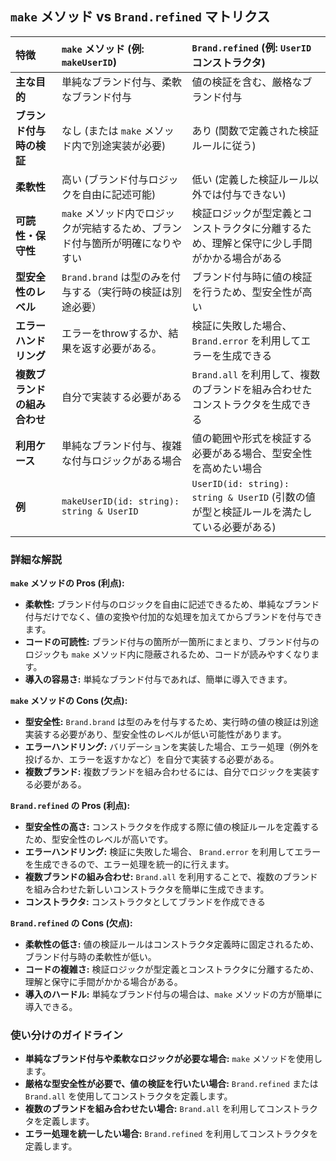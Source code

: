 ## `make` メソッド vs `Brand.refined` マトリクス

| 特徴                         | `make` メソッド (例: `makeUserID`)                                            | `Brand.refined` (例: `UserID` コンストラクタ)                                              |
| :--------------------------- | :---------------------------------------------------------------------------- | :----------------------------------------------------------------------------------------- |
| **主な目的**                 | 単純なブランド付与、柔軟なブランド付与                                        | 値の検証を含む、厳格なブランド付与                                                         |
| **ブランド付与時の検証**     | なし (または `make` メソッド内で別途実装が必要)                               | あり (関数で定義された検証ルールに従う)                                                    |
| **柔軟性**                   | 高い (ブランド付与ロジックを自由に記述可能)                                   | 低い (定義した検証ルール以外では付与できない)                                              |
| **可読性・保守性**           | `make` メソッド内でロジックが完結するため、ブランド付与箇所が明確になりやすい | 検証ロジックが型定義とコンストラクタに分離するため、理解と保守に少し手間がかかる場合がある |
| **型安全性のレベル**         | `Brand.brand` は型のみを付与する（実行時の検証は別途必要）                    | ブランド付与時に値の検証を行うため、型安全性が高い                                         |
| **エラーハンドリング**       | エラーをthrowするか、結果を返す必要がある。                                   | 検証に失敗した場合、`Brand.error` を利用してエラーを生成できる                             |
| **複数ブランドの組み合わせ** | 自分で実装する必要がある                                                      | `Brand.all` を利用して、複数のブランドを組み合わせたコンストラクタを生成できる             |
| **利用ケース**               | 単純なブランド付与、複雑な付与ロジックがある場合                              | 値の範囲や形式を検証する必要がある場合、型安全性を高めたい場合                             |
| **例**                       | `makeUserID(id: string): string & UserID`                                     | `UserID(id: string): string & UserID` (引数の値が型と検証ルールを満たしている必要がある)   |

### 詳細な解説

**`make` メソッドの Pros (利点):**

- **柔軟性:**
  ブランド付与のロジックを自由に記述できるため、単純なブランド付与だけでなく、値の変換や付加的な処理を加えてからブランドを付与できます。
- **コードの可読性:**
  ブランド付与の箇所が一箇所にまとまり、ブランド付与のロジックも `make`
  メソッド内に隠蔽されるため、コードが読みやすくなります。
- **導入の容易さ:** 単純なブランド付与であれば、簡単に導入できます。

**`make` メソッドの Cons (欠点):**

- **型安全性:** `Brand.brand`
  は型のみを付与するため、実行時の値の検証は別途実装する必要があり、型安全性のレベルが低い可能性があります。
- **エラーハンドリング:**
  バリデーションを実装した場合、エラー処理（例外を投げるか、エラーを返すかなど）を自分で実装する必要がある。
- **複数ブランド:**
  複数ブランドを組み合わせるには、自分でロジックを実装する必要がある。

**`Brand.refined` の Pros (利点):**

- **型安全性の高さ:**
  コンストラクタを作成する際に値の検証ルールを定義するため、型安全性のレベルが高いです。
- **エラーハンドリング:** 検証に失敗した場合、 `Brand.error`
  を利用してエラーを生成できるので、エラー処理を統一的に行えます。
- **複数ブランドの組み合わせ:** `Brand.all`
  を利用することで、複数のブランドを組み合わせた新しいコンストラクタを簡単に生成できます。
- **コンストラクタ:** コンストラクタとしてブランドを作成できる

**`Brand.refined` の Cons (欠点):**

- **柔軟性の低さ:**
  値の検証ルールはコンストラクタ定義時に固定されるため、ブランド付与時の柔軟性が低い。
- **コードの複雑さ:**
  検証ロジックが型定義とコンストラクタに分離するため、理解と保守に手間がかかる場合がある。
- **導入のハードル:** 単純なブランド付与の場合は、`make`
  メソッドの方が簡単に導入できる。

### 使い分けのガイドライン

- **単純なブランド付与や柔軟なロジックが必要な場合:** `make`
  メソッドを使用します。
- **厳格な型安全性が必要で、値の検証を行いたい場合:** `Brand.refined` または
  `Brand.all` を使用してコンストラクタを定義します。
- **複数のブランドを組み合わせたい場合:** `Brand.all`
  を利用してコンストラクタを定義します。
- **エラー処理を統一したい場合:** `Brand.refined`
  を利用してコンストラクタを定義します。
